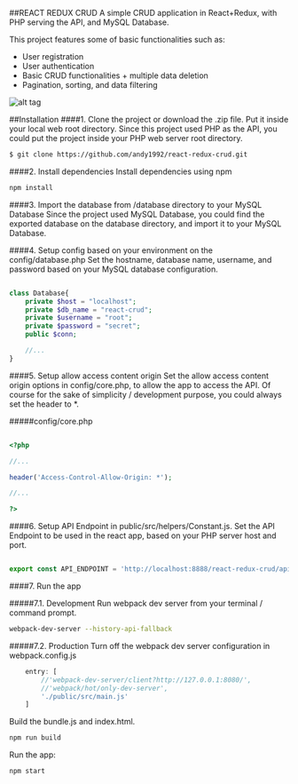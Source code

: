 ##REACT REDUX CRUD
A simple CRUD application in React+Redux, with PHP serving the API, and MySQL Database.

This project features some of basic functionalities such as:
- User registration
- User authentication
- Basic CRUD functionalities + multiple data deletion
- Pagination, sorting, and data filtering

![alt tag](http://i66.tinypic.com/iftzjb.png)

##Installation
####1. Clone the project or download the .zip file. Put it inside your local web root directory.
Since this project used PHP as the API, you could put the project inside your PHP web server root directory.

```sh
$ git clone https://github.com/andy1992/react-redux-crud.git
```

####2. Install dependencies
Install dependencies using npm
```sh
npm install
```

####3. Import the database from /database directory to your MySQL Database
Since the project used MySQL Database, you could find the exported database on the database directory, and import it to your MySQL Database.

####4. Setup config based on your environment on the config/database.php
Set the hostname, database name, username, and password based on your MySQL database configuration.

```php

class Database{
    private $host = "localhost";
    private $db_name = "react-crud";
    private $username = "root";
    private $password = "secret";
    public $conn;

    //...
}
```

####5. Setup allow access content origin
Set the allow access content origin options in config/core.php, to allow the app to access the API.
Of course for the sake of simplicity / development purpose, you could always set the header to *.

#####config/core.php
```php

<?php

//...

header('Access-Control-Allow-Origin: *');

//...

?>

```

####6. Setup API Endpoint in public/src/helpers/Constant.js.
Set the API Endpoint to be used in the react app, based on your PHP server host and port.

```js

export const API_ENDPOINT = 'http://localhost:8888/react-redux-crud/api';

```

####7. Run the app

#####7.1. Development
Run webpack dev server from your terminal / command prompt.
```sh
webpack-dev-server --history-api-fallback
```

#####7.2. Production
Turn off the webpack dev server configuration in webpack.config.js
```js
    entry: [
        //'webpack-dev-server/client?http://127.0.0.1:8080/',
        //'webpack/hot/only-dev-server',
        './public/src/main.js'
    ]
```

Build the bundle.js and index.html.
```sh
npm run build
```

Run the app:
```sh
npm start
```